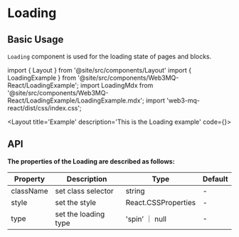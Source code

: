 # Loading

## Basic Usage
`Loading` component is used for the loading state of pages and blocks.

import { Layout } from '@site/src/components/Layout'
import { LoadingExample } from '@site/src/components/Web3MQ-React/LoadingExample';
import LoadingMdx from '@site/src/components/Web3MQ-React/LoadingExample/LoadingExample.mdx';
import 'web3-mq-react/dist/css/index.css';

<Layout
title='Example'
description='This is the Loading example'
code={<LoadingMdx />}>
<LoadingExample />
</Layout>

## API

**The properties of the Loading are described as follows:**

| Property     | Description                      | Type                | Default    |
| ------------ | -------------------------------- | ------------------- | ---------- |
|  className   | set class selector               | string              |    -       |
|  style       | set the style                    | React.CSSProperties |    -       |
|  type        | set the loading type             | 'spin’ ｜ null      |    -       |